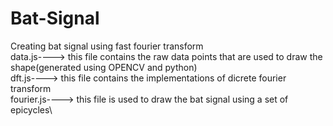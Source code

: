 # Bat-Signal
Creating bat signal using fast fourier transform\
 data.js----> this file contains the raw data points that are used to draw the shape(generated using OPENCV and python)\
 dft.js----> this file contains the implementations of dicrete fourier transform\
 fourier.js----> this file is used to draw the bat signal using a set of epicycles\
 
